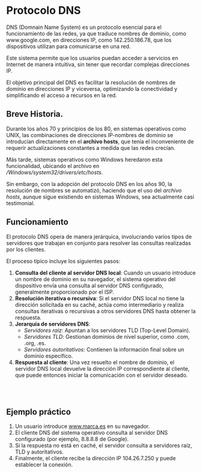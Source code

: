 # Protocolo DNS 

<div class="custom-quote">DNS (Domnain Name System) es un protocolo esencial para el funcionamiento de las redes, ya que traduce nombres de dominio, como www.google.com, en direcciones IP, como 142.250.186.78, que los dispositivos utilizan para comunicarse en una red.</div>

Este sistema permite que los usuarios puedan acceder a servicios en Internet de manera intuitiva, sin tener que recordar complejas direcciones IP.

El objetivo principal del DNS es facilitar la resolución de nombres de dominio en direcciones IP y viceversa, optimizando la conectividad y simplificando el acceso a recursos en la red.

## Breve Historia.

Durante los años 70 y principios de los 80, en sistemas operativos como UNIX, las combinaciones de direcciones IP-nombres de dominio se introducían directamente en el **archivo hosts**, que tenía el inconveniente de requerir actualizaciones constantes a medida que las redes crecían. 

Más tarde, sistemas operativos como Windows heredaron esta funcionalidad, ubicando el archivo en */Windows/system32/drivers/etc/hosts*. 

Sin embargo, con la adopción del protocolo DNS en los años 90, la resolución de nombres se automatizó, haciendo que el uso del *archivo hosts*, aunque sigue existiendo en sistemas Windows, sea actualmente casi testimonial.

## Funcionamiento

El protocolo DNS opera de manera jerárquica, involucrando varios tipos de servidores que trabajan en conjunto para resolver las consultas realizadas por los clientes.

El proceso típico incluye los siguientes pasos:

1. **Consulta del cliente al servidor DNS local**: Cuando un usuario introduce un nombre de dominio en su navegador, el sistema operativo del dispositivo envía una consulta al servidor DNS configurado, generalmente proporcionado por el ISP.
2. **Resolución iterativa o recursiva**: Si el servidor DNS local no tiene la dirección solicitada en su caché, actúa como intermediario y realiza consultas iterativas o recursivas a otros servidores DNS hasta obtener la respuesta.
3. **Jerarquía de servidores DNS**:
   - *Servidores raíz*: Apuntan a los servidores TLD (Top-Level Domain).
   - *Servidores TLD*: Gestionan dominios de nivel superior, como .com, .org, .es.
   - *Servidores autoritativos*: Contienen la información final sobre un dominio específico.
4. **Respuesta al cliente**: Una vez resuelto el nombre de dominio, el servidor DNS local devuelve la dirección IP correspondiente al cliente, que puede entonces iniciar la comunicación con el servidor deseado.

<br><br>

## Ejemplo práctico

1. Un usuario introduce www.marca.es en su navegador.
2. El cliente DNS del sistema operativo consulta al servidor DNS configurado (por ejemplo, 8.8.8.8 de Google).
3. Si la respuesta no está en caché, el servidor consulta a servidores raíz, TLD y autoritativos.
4. Finalmente, el cliente recibe la dirección IP 104.26.7.250 y puede establecer la conexión.

